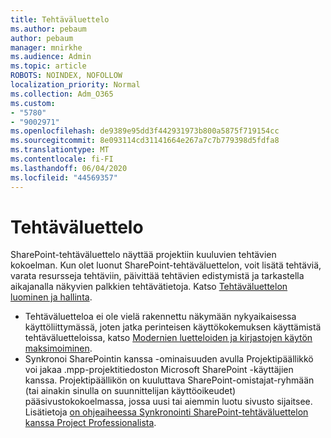 ```yaml
---
title: Tehtäväluettelo
ms.author: pebaum
author: pebaum
manager: mnirkhe
ms.audience: Admin
ms.topic: article
ROBOTS: NOINDEX, NOFOLLOW
localization_priority: Normal
ms.collection: Adm_O365
ms.custom:
- "5780"
- "9002971"
ms.openlocfilehash: de9389e95dd3f442931973b800a5875f719154cc
ms.sourcegitcommit: 8e093114cd31141664e267a7c7b779398d5fdfa8
ms.translationtype: MT
ms.contentlocale: fi-FI
ms.lasthandoff: 06/04/2020
ms.locfileid: "44569357"
---
```

# <a name="task-list"></a>Tehtäväluettelo

SharePoint-tehtäväluettelo näyttää projektiin kuuluvien tehtävien kokoelman. Kun olet luonut SharePoint-tehtäväluettelon, voit lisätä tehtäviä, varata resursseja tehtäviin, päivittää tehtävien edistymistä ja tarkastella aikajanalla näkyvien palkkien tehtävätietoja. Katso [Tehtäväluettelon luominen ja hallinta](https://support.microsoft.com/office/466ad207-46fd-4c77-9af1-41bc23cec21a).  

-   Tehtäväluetteloa ei ole vielä rakennettu näkymään nykyaikaisessa käyttöliittymässä, joten jatka perinteisen käyttökokemuksen käyttämistä tehtäväluetteloissa, katso [Modernien luetteloiden ja kirjastojen käytön maksimoiminen](https://docs.microsoft.com/sharepoint/dev/transform/modernize-userinterface-lists-and-libraries).
-   Synkronoi SharePointin kanssa -ominaisuuden avulla Projektipäällikkö voi jakaa .mpp-projektitiedoston Microsoft SharePoint -käyttäjien kanssa. Projektipäällikön on kuuluttava SharePoint-omistajat-ryhmään (tai ainakin sinulla on suunnittelijan käyttöoikeudet) pääsivustokokoelmassa, jossa uusi tai aiemmin luotu sivusto sijaitsee. Lisätietoja [on ohjeaiheessa Synkronointi SharePoint-tehtäväluettelon kanssa Project Professionalista](https://docs.microsoft.com/office/troubleshoot/project/sync-with-tasks-from-project).
